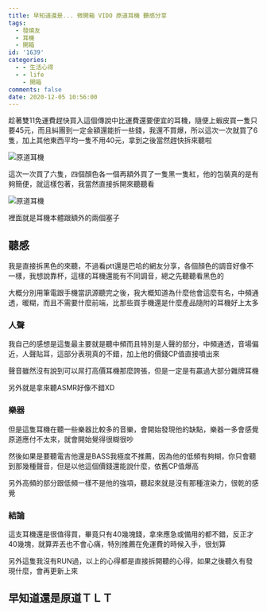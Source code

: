 ```yaml
---
title: 早知道還是... 微開箱 VIDO 原道耳機 聽感分享
tags:
  - 發燒友
  - 耳機
  - 開箱
id: '1639'
categories:
  - - 生活心得
  - - life
    - 開箱
comments: false
date: 2020-12-05 10:56:00
---
```


趁著雙11免運費趕快買入這個傳說中比運費還要便宜的耳機，隨便上蝦皮買一隻只要45元，而且糾團到一定金額還能折一些錢，我還不買爆，所以這次一次就買了6隻，加上其他東西平均一隻不用40元，拿到之後當然趕快拆來聽啦

![原道耳機](https://blog.devcker.com/wp-content/uploads/2020/12/DSC_0003-1024x576.jpg)

這次一次買了六隻，四個顏色各一個再額外買了一隻黑一隻紅，他的包裝真的是有夠簡便，就這樣包著，我當然直接拆開來聽聽看

![原道耳機](https://blog.devcker.com/wp-content/uploads/2020/12/DSC_0006-1024x576.jpg)

裡面就是耳機本體跟額外的兩個塞子

## 聽感

我是直接拆黑色的來聽，不過看ptt還是巴哈的網友分享，各個顏色的調音好像不一樣，我想說靠杯，這樣的耳機還能有不同調音，總之先聽聽看黑色的

大概分別用筆電跟手機當訊源聽完之後，我大概知道為什麼他會這麼有名，中頻通透，暖糊，而且不需要什麼前端，比那些買手機還是什麼產品隨附的耳機好上太多

### 人聲

我自己的感想是這隻最主要就是聽中頻而且特別是人聲的部分，中頻通透，音場偏近，人聲貼耳，這部分表現真的不錯，加上他的價錢CP值直接噴出來

聲音雖然沒有說到可以屌打高價耳機那麼誇張，但是一定是有贏過大部分雜牌耳機

另外就是拿來聽ASMR好像不錯XD

### 樂器

但是這隻耳機在聽一些樂器比較多的音樂，會開始發現他的缺點，樂器一多會感覺原道應付不太來，就會開始覺得很糊很吵

然後如果是要聽電吉他還是BASS我極度不推薦，因為他的低頻有夠糊，你只會聽到那幾種聲音，但是以他這個價錢還能說什麼，依舊CP值爆高

另外高頻的部分跟低頻一樣不是他的強項，聽起來就是沒有那種渲染力，很乾的感覺

### 結論

這支耳機還是很值得買，畢竟只有40幾塊錢，拿來應急或備用的都不錯，反正才40幾塊，就算弄丟也不會心痛，特別推薦在免運費的時候入手，很划算

另外這隻我沒有RUN過，以上的心得都是直接拆開聽的心得，如果之後聽久有發現什麼，會再更新上來

## **早知道還是原道ＴＬＴ**